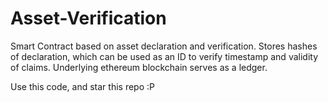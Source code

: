 # Asset-Verification

Smart Contract based on asset declaration and verification.
Stores hashes of declaration, which can be used as an  ID to verify timestamp and validity of claims.
Underlying ethereum blockchain serves as a ledger.

Use this code, and star this repo :P
